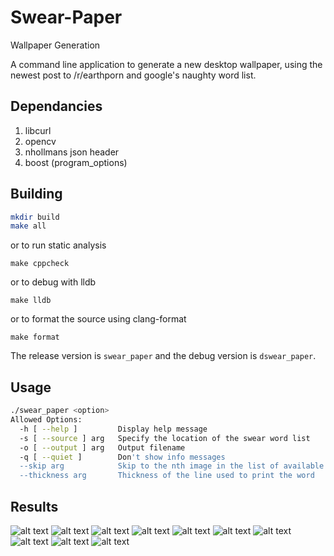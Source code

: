 # Swear-Paper
Wallpaper Generation

A command line application to generate a new desktop wallpaper, using the newest post to /r/earthporn and google's naughty word list.

## Dependancies

1. libcurl
2. opencv
3. nhollmans json header
4. boost (program_options)

## Building

```bash
mkdir build
make all
```
or to run static analysis
```
make cppcheck
```
or to debug with lldb
```
make lldb
```
or to format the source using clang-format
```
make format
```
The release version is `swear_paper` and the debug version is `dswear_paper`.

## Usage

```bash
./swear_paper <option>
Allowed Options:
  -h [ --help ]         Display help message
  -s [ --source ] arg   Specify the location of the swear word list
  -o [ --output ] arg   Output filename
  -q [ --quiet ]        Don't show info messages
  --skip arg            Skip to the nth image in the list of available ones
  --thickness arg       Thickness of the line used to print the word
```

## Results
![alt text](Results/assfukka.jpg "assfukka")
![alt text](Results/cunts.jpg "cunts")
![alt text](Results/fekker.jpg "fekker")
![alt text](Results/fagging.jpg "fagging")
![alt text](Results/motherfuckers.jpg "motherfuckers")
![alt text](Results/buttplug.jpg "buttplug")
![alt text](Results/testicles.jpg "grope")
![alt text](Results/blue_waffle.jpg "blue waffle")
![alt text](Results/bitches.jpg "bitches")
![alt text](Results/jelly_donut.jpg "jelly donut")

